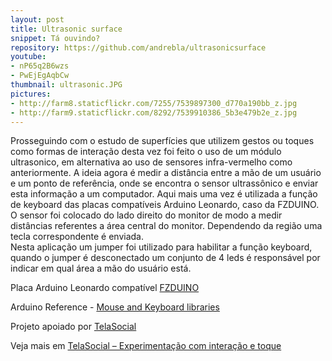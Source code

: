 ```yaml
---
layout: post
title: Ultrasonic surface
snippet: Tá ouvindo?
repository: https://github.com/andrebla/ultrasonicsurface
youtube: 
- nP65q2B6wzs
- PwEjEgAqbCw
thumbnail: ultrasonic.JPG
pictures: 
- http://farm8.staticflickr.com/7255/7539897300_d770a190bb_z.jpg
- http://farm9.staticflickr.com/8292/7539910386_5b3e479b2e_z.jpg
---
```


Prosseguindo com o estudo de superfícies que utilizem gestos ou toques como 
formas de interação desta vez foi feito o uso de um módulo ultrasonico, em 
alternativa ao uso de sensores infra-vermelho como anteriormente. A ideia 
agora é medir a distância entre a mão de um usuário e um ponto de referência, 
onde se encontra o sensor ultrassônico e enviar esta informação a um computador. 
Aqui mais uma vez é utilizada a função de keyboard das placas compatíveis Arduino 
Leonardo, caso da FZDUINO.  
O sensor foi colocado do lado direito do monitor de modo a medir distâncias 
referentes a área central do monitor. Dependendo da região uma tecla correspondente 
é enviada.  
Nesta aplicação um jumper foi utilizado para habilitar a função keyboard, quando o 
jumper é desconectado um conjunto de 4 leds é responsável por indicar em qual área 
a mão do usuário está.


Placa Arduino Leonardo compatível [FZDUINO](http://fiozera.com.br/2012/01/01/fzduino.html)


Arduino Reference - [Mouse and Keyboard libraries](http://arduino.cc/en/Reference/MouseKeyboard)


Projeto apoiado por [TelaSocial](http://telasocial.com/)


Veja mais em [TelaSocial – Experimentação com interação e toque](http://blog.telasocial.com/experimentacao-com-interacao-e-toque)